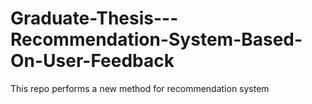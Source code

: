# Graduate-Thesis---Recommendation-System-Based-On-User-Feedback

This repo performs a new method for recommendation system 
